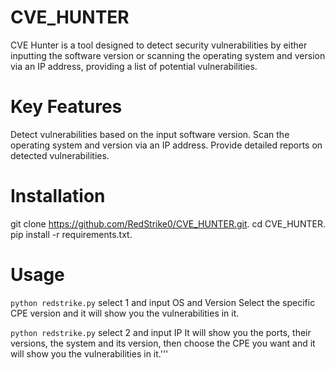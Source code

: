 # CVE_HUNTER

CVE Hunter is a tool designed to detect security vulnerabilities by either inputting the software version or scanning the operating system and version via an IP address, providing a list of potential vulnerabilities.

# Key Features
Detect vulnerabilities based on the input software version.
Scan the operating system and version via an IP address.
Provide detailed reports on detected vulnerabilities.

# Installation
git clone https://github.com/RedStrike0/CVE_HUNTER.git.
cd CVE_HUNTER.
pip install -r requirements.txt.

# Usage
`python redstrike.py`
select 1 and input OS and Version
Select the specific CPE version and it will show you the vulnerabilities in it.

`python redstrike.py`
select 2 and input IP 
It will show you the ports, their versions, the system and its version, then choose the CPE you want and it will show you the vulnerabilities in it.'''
